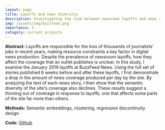 ```yaml
---
layout: page
title: Layoffs and news diversity
description: Investigating the link between newsroom layoffs and news article diversity
img: /assets/img/buzzfeed.png
importance: 3
category: current projects
---
```


**Abstract:** Layoffs are responsible for the loss of thousands of journalists' jobs in recent years, making resource constraints a key factor in digital news production. Despite the prevalence of newsroom layoffs, how they affect the coverage that an outlet publishes is unclear. In this study, I examine the January 2019 layoffs at BuzzFeed News. Using the full set of stories published 6 weeks before and after these layoffs, I first demonstrate a drop in the amount of news coverage produced per day by the site. By analyzing the text of each news story, I then show that the semantic diversity of the site's coverage also declines. These results suggest a thinning out of coverage in response to layoffs, one that affects some parts of the site far more than others.

**Methods:** Semantic embeddings, clustering, regression discontinuity design

**Code:** [Github](https://github.com/NHagar/layoffs_analysis)